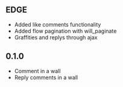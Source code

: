 EDGE
----
* Added like comments functionality
* Added flow pagination with will_paginate
* Graffities and replys through ajax

0.1.0
----
* Comment in a wall
* Reply comments in a wall